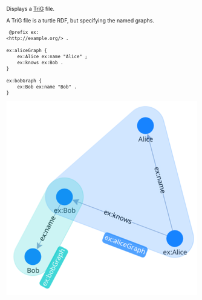 Displays a [TriG](https://en.wikipedia.org/wiki/TriG_(syntax)) file.

A TriG file is a turtle RDF, but specifying the named graphs.

```turtle
 @prefix ex:
<http://example.org/> .

ex:aliceGraph {
    ex:Alice ex:name "Alice" ;
    ex:knows ex:Bob .
}

ex:bobGraph {
    ex:Bob ex:name "Bob" .
}

```
![](./doc/graph.png)
